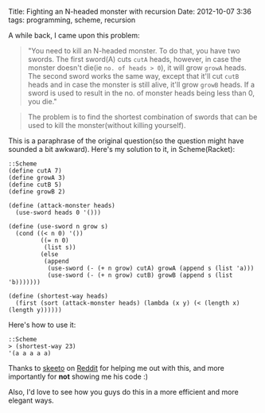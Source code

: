 Title: Fighting an N-headed monster with recursion
Date: 2012-10-07 3:36
tags: programming, scheme, recursion

A while back, I came upon this problem:

> "You need to kill an N-headed monster. To do that, you have two swords. The first sword(A) cuts `cutA` heads, however, in case the monster doesn't die(ie `no. of heads > 0`), it will grow `growA` heads. The second sword works the same way, except that it'll cut `cutB` heads and in case the monster is still alive, it'll grow `growB` heads. If a sword is used to result in the no. of monster heads being less than 0, you die."

> The problem is to find the shortest combination of swords that can be used to kill the monster(without killing yourself).

This is a paraphrase of the original question(so the question might have sounded a bit awkward). Here's my solution to it, in Scheme(Racket):

    ::Scheme
    (define cutA 7)
    (define growA 3)
    (define cutB 5)
    (define growB 2)

    (define (attack-monster heads)
      (use-sword heads 0 '()))

    (define (use-sword n grow s)
      (cond ((< n 0) '())
             ((= n 0)
              (list s))
             (else
              (append
               (use-sword (- (+ n grow) cutA) growA (append s (list 'a)))
               (use-sword (- (+ n grow) cutB) growB (append s (list 'b)))))))

    (define (shortest-way heads)
      (first (sort (attack-monster heads) (lambda (x y) (< (length x) (length y))))))

Here's how to use it:

    ::Scheme
    > (shortest-way 23)
    '(a a a a a)

Thanks to [skeeto][skeeto] on [Reddit][reddit_disc] for helping me out with this, and more importantly for **not** showing me his code :)

Also, I'd love to see how you guys do this in a more efficient and more elegant ways.

[skeeto]: http://www.reddit.com/user/skeeto
[reddit_disc]: http://www.reddit.com/r/scheme/comments/10zc9x/finding_shortest_link_from_within_a_recursive/
